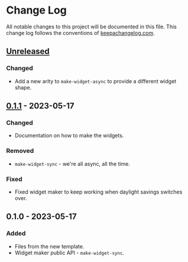 # Change Log
All notable changes to this project will be documented in this file. This change log follows the conventions of [keepachangelog.com](http://keepachangelog.com/).

## [Unreleased]
### Changed
- Add a new arity to `make-widget-async` to provide a different widget shape.

## [0.1.1] - 2023-05-17
### Changed
- Documentation on how to make the widgets.

### Removed
- `make-widget-sync` - we're all async, all the time.

### Fixed
- Fixed widget maker to keep working when daylight savings switches over.

## 0.1.0 - 2023-05-17
### Added
- Files from the new template.
- Widget maker public API - `make-widget-sync`.

[Unreleased]: https://sourcehost.site/your-name/hsl-city-bike-backend/compare/0.1.1...HEAD
[0.1.1]: https://sourcehost.site/your-name/hsl-city-bike-backend/compare/0.1.0...0.1.1
